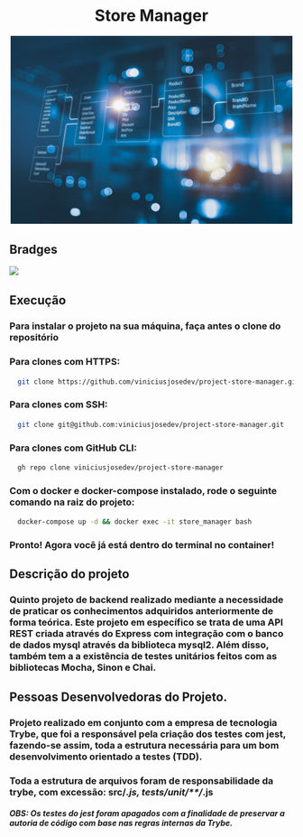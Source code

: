 <h1 align='center' id='Título-e-Imagem-de-capa'>Store Manager</h1>

<p align='center'>
<img src='https://raw.githubusercontent.com/viniciusjosedev/project-mysql-all-for-one/main/mysql-wallpaper.jpg' width="500" heigth="500"/>
</p>


## Bradges

<p align='left'>
<img src='https://img.shields.io/badge/STATUS-FINALIZADO-Green' width='250px'></img>


## Execução

### Para instalar o projeto na sua máquina, faça antes o clone do repositório

### Para clones com HTTPS:

```bash
  git clone https://github.com/viniciusjosedev/project-store-manager.git
```

### Para clones com SSH:

```bash
  git clone git@github.com:viniciusjosedev/project-store-manager.git
```

### Para clones com GitHub CLI:

```bash
  gh repo clone viniciusjosedev/project-store-manager
```

### Com o docker e docker-compose instalado, rode o seguinte comando na raiz do projeto:

```bash
  docker-compose up -d && docker exec -it store_manager bash
```

### Pronto! Agora você já está dentro do terminal no container!

## Descrição do projeto

### Quinto projeto de backend realizado mediante a necessidade de praticar os conhecimentos adquiridos anteriormente de forma teórica. Este projeto em específico se trata de uma API REST criada através do Express com integração com o banco de dados mysql através da biblioteca mysql2. Além disso, também tem a a existência de testes unitários feitos com as bibliotecas Mocha, Sinon e Chai.

## Pessoas Desenvolvedoras do Projeto.
### Projeto realizado em conjunto com a empresa de tecnologia Trybe, que foi a responsável pela criação dos testes com jest, fazendo-se assim, toda a estrutura necessária para um bom desenvolvimento orientado a testes (TDD).
### Toda a estrutura de arquivos foram de responsabilidade da trybe, com excessão: src/*.js, tests/unit/**/*.js
##### OBS: Os testes do jest foram apagados com a finalidade de preservar a autoria de código com base nas regras internas da Trybe.
